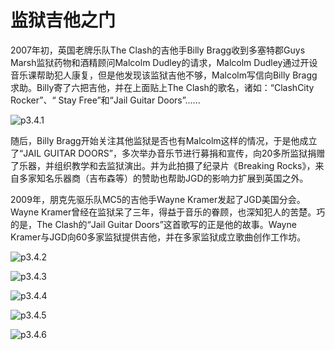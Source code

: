 # 监狱吉他之门

2007年初，英国老牌乐队The Clash的吉他手Billy Bragg收到多塞特郡Guys Marsh监狱药物和酒精顾问Malcolm Dudley的请求，Malcolm Dudley通过开设音乐课帮助犯人康复，但是他发现该监狱吉他不够，Malcolm写信向Billy Bragg求助。Billy寄了六把吉他，并在上面贴上The Clash的歌名，诸如：“ClashCity Rocker”、“ Stay Free”和“Jail Guitar Doors”......

![p3.4.1](/images/3.4.1.jpg)

随后，Billy Bragg开始关注其他监狱是否也有Malcolm这样的情况，于是他成立了“JAIL GUITAR DOORS”，多次举办音乐节进行募捐和宣传，向20多所监狱捐赠了乐器，并组织教学和去监狱演出。并为此拍摄了纪录片《Breaking Rocks》，来自多家知名乐器商（吉布森等）的赞助也帮助JGD的影响力扩展到英国之外。

2009年，朋克先驱乐队MC5的吉他手Wayne Kramer发起了JGD美国分会。Wayne Kramer曾经在监狱呆了三年，得益于音乐的眷顾，也深知犯人的苦楚。巧的是，The Clash的“Jail Guitar Doors”这首歌写的正是他的故事。Wayne Kramer与JGD向60多家监狱提供吉他，并在多家监狱成立歌曲创作工作坊。

![p3.4.2](/images/3.4.2.jpg)

![p3.4.3](/images/3.4.3.jpg)

![p3.4.4](/images/3.4.4.png)

![p3.4.5](/images/3.4.5.png)

![p3.4.6](/images/3.4.6.jpg)